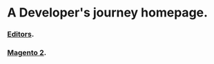 # A Developer's journey homepage.

### [Editors](editors/index.md).

### [Magento 2](magento-2/index.md).
